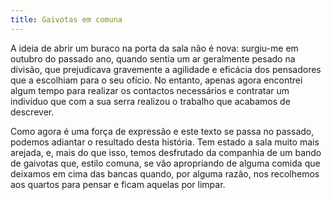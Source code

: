 ```yaml
---
title: Gaivotas em comuna
---
```


A ideia de abrir um buraco na porta da sala não é nova: surgiu-me em outubro do passado ano, quando sentia um ar geralmente pesado na divisão, que prejudicava gravemente a agilidade e eficácia dos pensadores que a escolhiam para o seu ofício. No entanto, apenas agora encontrei algum tempo para realizar os contactos necessários e contratar um indivíduo que com a sua serra realizou o trabalho que acabamos de descrever.

Como agora é uma força de expressão e este texto se passa no passado, podemos adiantar o resultado desta história. Tem estado a sala muito mais arejada, e, mais do que isso, temos desfrutado da companhia de um bando de gaivotas que, estilo comuna, se vão apropriando de alguma comida que deixamos em cima das bancas quando, por alguma razão, nos recolhemos aos quartos para pensar e ficam aquelas por limpar.
